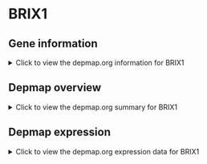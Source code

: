 <h1>BRIX1</h1>

<h2>Gene information</h2>
<details>
  <summary>Click to view the depmap.org information for BRIX1</summary>
  <iframe src="https://depmap.org/portal/gene/BRIX1?tab=about" style="border:none;width:100%;height:800px"></iframe>
</details>

<h2>Depmap overview</h2>
<details>
  <summary>Click to view the depmap.org summary for BRIX1</summary>
  <iframe src="https://depmap.org/portal/gene/BRIX1?tab=overview" style="border:none;width:100%;height:800px"></iframe>
</details>

<h2>Depmap expression</h2>
<details>
  <summary>Click to view the depmap.org expression data for BRIX1</summary>
  <iframe src="https://depmap.org/portal/gene/BRIX1?tab=characterization" style="border:none;width:100%;height:800px"></iframe>
</details>


<!--
<h2>Reactome Pathway diagram</h2>
<details>
  <summary>Click to view Reactome pathway for BRIX1</summary>
  PNAME
</details>
-->


